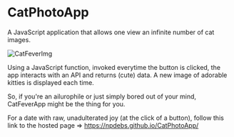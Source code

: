 # CatPhotoApp
A JavaScript application that allows one view an infinite number of cat images.

![CatFeverImg](https://user-images.githubusercontent.com/105166953/191802071-3e854e62-591f-4e4f-8829-a949c4e43349.png)

Using a JavaScript function, invoked everytime the button is clicked, the app interacts with an API and returns (cute) data.
A new image of adorable kitties is displayed each time.

So, if you're an ailurophile or just simply bored out of your mind, CatFeverApp might be the thing for you.

For a date with raw, unadulterated joy (at the click of a button), follow this link to the hosted page  => https://npdebs.github.io/CatPhotoApp/
